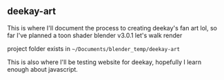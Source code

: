 ## deekay-art

This is where I'll document the process to creating deekay's fan art lol,
so far I've planned a toon shader blender v3.0.1 let's walk render

project folder exists in `~/Documents/blender_temp/deekay-art`

This is also where I'll be testing website for deekay, hopefully I learn enough about javascript.
